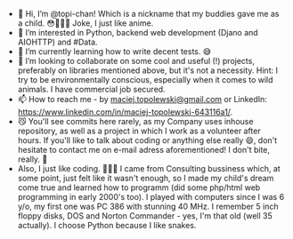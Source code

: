 - 👋 Hi, I’m @topi-chan! Which is a nickname that my buddies gave me as a child. 😳💁🏻‍♂️ Joke, I just like anime.
- 👀 I’m interested in Python, backend web development (Djano and AIOHTTP) and #Data.
- 🌱 I’m currently learning how to write decent tests. 😅 
- 💞️ I’m looking to collaborate on some cool and useful (!) projects, preferably on libraries mentioned above, but it's not a necessity. Hint: I try to be environmentally conscious, especially when it comes to wild animals. I have commercial job secured.
- 📫 How to reach me - by maciej.topolewski@gmail.com or LinkedIn: https://www.linkedin.com/in/maciej-topolewski-643116a1/.
- 😼 You'll see commits here rarely, as my Company uses inhouse repository, as well as a project in which I work as a volunteer after hours. If you'll like to talk about coding or anything else really 😄, don't hesitate to contact me on e-mail adress aforementioned! I don't bite, really. 😬
- Also, I just like coding. 💁🏻‍♂️ I came from Consulting bussiness which, at some point, just felt like it wasn't enough, so I made my child's dream come true and learned how to programm (did some php/html web programming in early 2000's too). I played with computers since I was 6 y/o, my first one was PC 386 with stunning 40 MHz. I remember 5 inch floppy disks, DOS and Norton Commander - yes, I'm that old (well 35 actually).
I choose Python because I like snakes.
<!---
topi-chan/topi-chan is a ✨ special ✨ repository because its `README.md` (this file) appears on your GitHub profile.
You can click the Preview link to take a look at your changes.
--->
